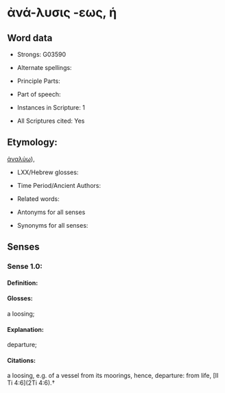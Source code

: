 # ἀνά-λυσις -εως, ἡ

<!-- Status: S2=NeedsEdits -->
<!-- Lexica used for edits:   -->

## Word data

* Strongs: G03590

* Alternate spellings:



* Principle Parts: 


* Part of speech: 


* Instances in Scripture: 1

* All Scriptures cited: Yes

## Etymology: 

[ἀναλύω]()),

* LXX/Hebrew glosses: 


* Time Period/Ancient Authors: 


* Related words: 

* Antonyms for all senses

* Synonyms for all senses: 


## Senses 


### Sense  1.0: 

#### Definition: 

#### Glosses: 

a loosing; 

#### Explanation: 

departure; 

#### Citations: 

a loosing, e.g. of a vessel from its moorings, hence, departure: from life, [II Ti 4:6](2Ti 4:6).†
